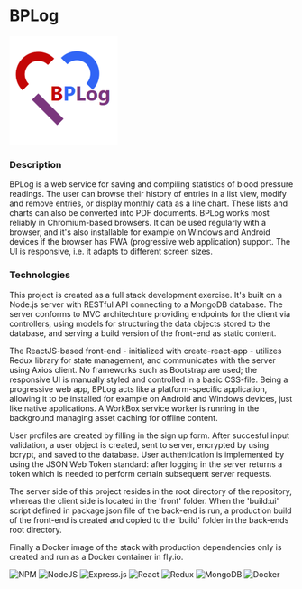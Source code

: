 # BPLog
![](/front/public/logo192.png)

### Description

BPLog is a web service for saving and compiling statistics of blood pressure readings. The user can browse their history of entries in a list view, modify and remove entries, or display monthly data as a line chart. These lists and charts can also be converted into PDF documents. BPLog works most reliably in Chromium-based browsers. It can be used regularly with a browser, and it's also installable for example on Windows and Android devices if the browser has PWA (progressive web application) support. The UI is responsive, i.e. it adapts to different screen sizes.

### Technologies

This project is created as a full stack development exercise. It's built on a Node.js server with RESTful API connecting to a MongoDB database. The server conforms to MVC architechture providing endpoints for the client via controllers, using models for structuring the data objects stored to the database, and serving a build version of the front-end as static content.

The ReactJS-based front-end - initialized with create-react-app - utilizes Redux library for state management, and communicates with the server using Axios client. No frameworks such as Bootstrap are used; the responsive UI is manually styled and controlled in a basic CSS-file. Being a progressive web app, BPLog acts like a platform-specific application, allowing it to be installed for example on Android and Windows devices, just like native applications. A WorkBox service worker is running in the background managing asset caching for offline content.

User profiles are created by filling in the sign up form. After succesful input validation, a user object is created, sent to server, encrypted by using bcrypt, and saved to the database. User authentication is implemented by using the JSON Web Token standard: after logging in the server returns a token which is needed to perform certain subsequent server requests.

The server side of this project resides in the root directory of the repository, whereas the client side is located in the 'front' folder. When the 'build:ui' script defined in package.json file of the back-end is run, a production build of the front-end is created and copied to the 'build' folder in the back-ends root directory.

Finally a Docker image of the stack with production dependencies only is created and run as a Docker container in fly.io.

![NPM](https://img.shields.io/badge/NPM-%23CB3837.svg?style=for-the-badge&logo=npm&logoColor=white)
![NodeJS](https://img.shields.io/badge/node.js-6DA55F?style=for-the-badge&logo=node.js&logoColor=white)
![Express.js](https://img.shields.io/badge/express.js-%23404d59.svg?style=for-the-badge&logo=express&logoColor=%2361DAFB)
![React](https://img.shields.io/badge/react-%2320232a.svg?style=for-the-badge&logo=react&logoColor=%2361DAFB)
![Redux](https://img.shields.io/badge/redux-%23593d88.svg?style=for-the-badge&logo=redux&logoColor=white)
![MongoDB](https://img.shields.io/badge/MongoDB-%234ea94b.svg?style=for-the-badge&logo=mongodb&logoColor=white)
![Docker](https://img.shields.io/badge/docker-%230db7ed.svg?style=for-the-badge&logo=docker&logoColor=white)
